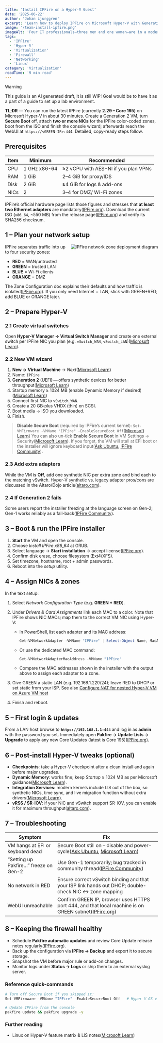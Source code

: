 ```yaml
---
title: 'Install IPFire on a Hyper-V Guest'
date: '2025-06-22'
author: 'Johan Ljunggren'
excerpt: 'Learn how to deploy IPFire on Microsoft Hyper-V with Generation 2 VMs, multiple network interfaces, and post-install configuration.'
image: '/team-install-ipfire.png'
imageAlt: 'Four IT professionals—three men and one woman—are in a modern data center, focused on deploying IPFire using Microsoft Hyper-V with Generation 2 virtual machines. They are gathered around a desk with a large monitor displaying IPFire setup steps, including multiple network interfaces and post-install configuration options like network setup and password settings. Server racks with organized cables line the background, emphasizing the technical environment.'
tags:
  - 'IPFire'
  - 'Hyper-V'
  - 'Virtualization'
  - 'Firewall'
  - 'Networking'
  - 'Linux'
category: 'Virtualization'
readTime: '9 min read'
---
```


> [!WARNING]
> This guide is an AI generated draft, it is still WIP! Goal would be to have it as a part of a guide to set up a lab environment.

**TL;DR** — You can run the latest IPFire (currently **2.29 – Core 195**) on Microsoft Hyper-V in about 30 minutes. Create a Generation 2 VM, turn **Secure Boot** off, attach **two or more NICs** for the IPFire color-coded zones, boot from the ISO and finish the console wizard; afterwards reach the WebUI at `https://<GREEN-IP>:444`. Detailed, copy-ready steps follow.

## Prerequisites

| Item | Minimum      | Recommended                          |
| ---- | ------------ | ------------------------------------ |
| CPU  | 1 GHz x86-64 | ≥2 vCPU with AES-NI if you plan VPNs |
| RAM  | 1 GiB        | 2–4 GiB for proxy/IDS                |
| Disk | 2 GiB        | ≥4 GiB for logs & add-ons            |
| NICs | 2            | 3–4 for DMZ/ Wi-Fi zones             |

IPFire’s official hardware page lists those figures and stresses that **at least two Ethernet adapters** are mandatory([IPFire.org][1]).
Download the current ISO (`x86_64`, \~550 MB) from the release page([IPFire.org][2]) and verify its SHA256 checksum.

## 1 – Plan your network setup

<img src="/ipfire-deploy.png" alt="IPFire network zone deployment diagram" style="float: right; margin: 0 0 1rem 1rem; max-width: 400px; height: auto;" />

IPFire separates traffic into up to four security zones:

- **RED** = WAN/untrusted
- **GREEN** = trusted LAN
- **BLUE** = Wi-Fi clients
- **ORANGE** = DMZ

The Zone Configuration doc explains their defaults and how traffic is isolated([IPFire.org][3]).
If you only need Internet + LAN, stick with GREEN+RED; add BLUE or ORANGE later.

## 2 – Prepare Hyper-V

### 2.1 Create virtual switches

Open **Hyper-V Manager → Virtual Switch Manager** and create one external switch per IPFire NIC you plan (e.g. `vSwitch_WAN`, `vSwitch_LAN`)([Microsoft Learn][4]).

### 2.2 New VM wizard

1. **New → Virtual Machine** → _Next_([Microsoft Learn][4])
2. Name: `IPFire`
3. **Generation 2** (UEFI) — offers synthetic devices for better throughput([Microsoft Learn][5])
4. Startup memory ≥ 1024 MB (enable Dynamic Memory if desired)([Microsoft Learn][4])
5. Connect first NIC to `vSwitch_WAN`.
6. Create a 20 GB‐plus VHDX (thin) on SCSI.
7. Boot media → ISO you downloaded.
8. Finish.

> **Disable Secure Boot** (required by IPFire’s current kernel):
> `Set-VMFirmware -VMName "IPFire" -EnableSecureBoot Off`([Microsoft Learn][6])
> You can also un-tick **Enable Secure Boot** in VM Settings → Security([Microsoft Learn][7]).
> If you forget, the VM will stall at EFI boot or the installer will ignore keyboard input([Ask Ubuntu][8], [IPFire Community][9]).

### 2.3 Add extra adapters

While the VM is **Off**, add one synthetic NIC per extra zone and bind each to the matching vSwitch. Hyper-V synthetic vs. legacy adapter pros/cons are discussed in the Altaro/Dojo article([altaro.com][10]).

### 2.4 If Generation 2 fails

Some users report the installer freezing at the language screen on Gen-2; Gen-1 works reliably as a fall-back([IPFire Community][9]).

## 3 – Boot & run the IPFire installer

1. **Start** the VM and open the console.
2. Choose _Install IPFire x86_64_ at GRUB.
3. Select language → **Start installation** → accept license([IPFire.org][11]).
4. Confirm disk erase, choose filesystem (Ext4/XFS).
5. Set timezone, hostname, root + admin passwords.
6. Reboot into the _setup_ utility.

## 4 – Assign NICs & zones

In the text setup:

1. Select _Network Configuration Type_ (e.g. **GREEN + RED**).
2. Under _Drivers & Card Assignments_ link each MAC to a color. Note that IPFire shows NIC MACs; map them to the correct VM NIC using Hyper-V:
   - In PowerShell, list each adapter and its MAC address:

     ```powershell
     Get-VMNetworkAdapter -VMName "IPFire" | Select-Object Name, MacAddress
     ```

   - Or use the dedicated MAC command:

     ```powershell
     Get-VMNetworkAdapterMacAddress -VMName "IPFire"
     ```

   - Compare the MAC addresses shown in the installer with the output above to assign each adapter to a zone.

3. Give GREEN a static LAN (e.g. 192.168.1.220/24); leave RED to DHCP or set static from your ISP. See also [Configure NAT for nested Hyper-V VM on Azure VM host](/blog/configure-nat-azure-vm-hyperv-host)
4. Finish and reboot.

## 5 – First login & updates

From a LAN host browse to **`https://192.168.1.1:444`** and log in as **admin** with the password you set.
Immediately open **Pakfire → Update Lists → Upgrade** to apply any new Core Updates (latest is Core 195)([IPFire.org][2]).

## 6 – Post-install Hyper-V tweaks (optional)

- **Checkpoints**: take a Hyper-V checkpoint after a clean install and again before major upgrades.
- **Dynamic Memory**: works fine; keep _Startup_ ≥ 1024 MB as per Microsoft guidance([Microsoft Learn][4]).
- **Integration Services**: modern kernels include LIS out of the box, so synthetic NICs, time sync, and live migration function without extra drivers([Microsoft Learn][6]).
- **vRSS / SR-IOV**: if your NIC and vSwitch support SR-IOV, you can enable it for maximum throughput([altaro.com][10]).

## 7 – Troubleshooting

| Symptom                               | Fix                                                                                                       |
| ------------------------------------- | --------------------------------------------------------------------------------------------------------- |
| VM hangs at EFI or keyboard dead      | Secure Boot still on – disable and power-cycle([Ask Ubuntu][8], [Microsoft Learn][7])                     |
| “Setting up Pakfire…” freeze on Gen-2 | Use Gen-1 temporarily; bug tracked in community thread([IPFire Community][9])                             |
| No network in RED                     | Ensure correct vSwitch binding and that your ISP link hands out DHCP; double-check NIC ↔ zone mapping    |
| WebUI unreachable                     | Confirm GREEN IP, browser uses HTTPS port 444, and that local machine is on GREEN subnet([IPFire.org][3]) |

## 8 – Keeping the firewall healthy

- Schedule **Pakfire automatic updates** and review Core Update release notes regularly([IPFire.org][2]).
- Back up the configuration via **IPFire → Backup** and export it to secure storage.
- Snapshot the VM before major rule or add-on changes.
- Monitor logs under **Status → Logs** or ship them to an external syslog server.

### Reference quick-commands

```powershell
# Turn off Secure Boot if you skipped it:
Set-VMFirmware -VMName "IPFire" -EnableSecureBoot Off   # Hyper-V GS ≥ 2019
```

```bash
# Update IPFire from the console
pakfire update && pakfire upgrade -y
```

### Further reading

- Linux on Hyper-V feature matrix & LIS notes([Microsoft Learn][6])

[1]: https://www.ipfire.org/docs/hardware/requirements 'www.ipfire.org - System Requirements'
[2]: https://www.ipfire.org/downloads 'www.ipfire.org - IPFire 2.29 - Core Update 195'
[3]: https://www.ipfire.org/docs/configuration/network/zoneconf 'Zone Configuration - www.ipfire.org'
[4]: https://learn.microsoft.com/en-us/windows-server/virtualization/hyper-v/get-started/create-a-virtual-machine-in-hyper-v 'Create a virtual machine in Hyper-V | Microsoft Learn'
[5]: https://learn.microsoft.com/en-us/windows-server/virtualization/hyper-v/plan/should-i-create-a-generation-1-or-2-virtual-machine-in-hyper-v 'Should I create a generation 1 or 2 virtual machine in Hyper-V? | Microsoft Learn'
[6]: https://learn.microsoft.com/en-us/windows-server/virtualization/hyper-v/supported-ubuntu-virtual-machines-on-hyper-v 'Supported Ubuntu virtual machines on Hyper-V | Microsoft Learn'
[7]: https://learn.microsoft.com/en-us/powershell/module/hyper-v/set-vmfirmware 'Set-VMFirmware (Hyper-V) | Microsoft Learn'
[8]: https://askubuntu.com/questions/384110/can-i-use-hyper-v-gen-2-with-ubuntu 'windows 8 - Can I use Hyper-V gen 2 with Ubuntu? - Ask Ubuntu'
[9]: https://community.ipfire.org/t/hyper-v-gen-2-vm-installation/1046 'Hyper-v gen 2 vm installation - Getting Started with IPFire - IPFire Community'
[10]: https://www.altaro.com/hyper-v/hyper-v-virtual-hardware-emulated-synthetic-and-sr-iov/ 'Hyper-V Virtual Hardware: Emulated, Synthetic and SR-IOV - DOJO'
[11]: https://www.ipfire.org/docs/installation/step3?utm_source=chatgpt.com 'Step 3: Run the installer - IPFire'
